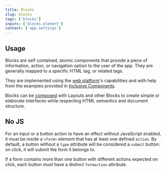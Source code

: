 ```yaml
---
title: Blocks
slug: blocks
tags: ['blocks']
inputs: ['blocks.element']
context: ['app.settings']
---
```


## Usage

Blocks are self contained, atomic components that provide a piece of information, action, or navigation option to the user of the app. They are generally mapped to a specific HTML tag, or related tags.

They are implemented using the [web platform](https://developer.mozilla.org/en-US/docs/Web)'s capabilities and with help from the examples provided in [Inclusive Components](https://inclusive-components.design/).

Blocks can be [composed](https://cube.fyi/composition.html) with Layouts and other Blocks to create simple or elaborate interfaces while respecting HTML semantics and document structure.

## No JS

For an input or a button action to have an effect without JavaScript enabled, it must be inside a `<form>` element that has at least one defined `action`.
By default, a button without a `type` attribute will be considered a `submit` button: on click, it will submit the form it belongs to.

If a form contains more than one button with different actions expected on click, each button must have a distinct `formaction` attribute.
